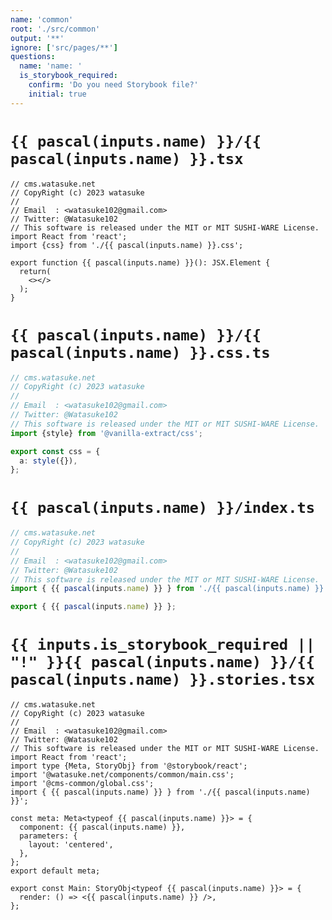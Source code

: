 ```yaml
---
name: 'common'
root: './src/common'
output: '**'
ignore: ['src/pages/**']
questions:
  name: 'name: '
  is_storybook_required:
    confirm: 'Do you need Storybook file?'
    initial: true
---
```


# `{{ pascal(inputs.name) }}/{{ pascal(inputs.name) }}.tsx`

```tsx
// cms.watasuke.net
// CopyRight (c) 2023 watasuke
//
// Email  : <watasuke102@gmail.com>
// Twitter: @Watasuke102
// This software is released under the MIT or MIT SUSHI-WARE License.
import React from 'react';
import {css} from './{{ pascal(inputs.name) }}.css';

export function {{ pascal(inputs.name) }}(): JSX.Element {
  return(
    <></>
  );
}

```

# `{{ pascal(inputs.name) }}/{{ pascal(inputs.name) }}.css.ts`

```ts
// cms.watasuke.net
// CopyRight (c) 2023 watasuke
//
// Email  : <watasuke102@gmail.com>
// Twitter: @Watasuke102
// This software is released under the MIT or MIT SUSHI-WARE License.
import {style} from '@vanilla-extract/css';

export const css = {
  a: style({}),
};
```

# `{{ pascal(inputs.name) }}/index.ts`

```ts
// cms.watasuke.net
// CopyRight (c) 2023 watasuke
//
// Email  : <watasuke102@gmail.com>
// Twitter: @Watasuke102
// This software is released under the MIT or MIT SUSHI-WARE License.
import { {{ pascal(inputs.name) }} } from './{{ pascal(inputs.name) }}';

export { {{ pascal(inputs.name) }} };

```

# `{{ inputs.is_storybook_required || "!" }}{{ pascal(inputs.name) }}/{{ pascal(inputs.name) }}.stories.tsx`

```tsx
// cms.watasuke.net
// CopyRight (c) 2023 watasuke
//
// Email  : <watasuke102@gmail.com>
// Twitter: @Watasuke102
// This software is released under the MIT or MIT SUSHI-WARE License.
import React from 'react';
import type {Meta, StoryObj} from '@storybook/react';
import '@watasuke.net/components/common/main.css';
import '@cms-common/global.css';
import { {{ pascal(inputs.name) }} } from './{{ pascal(inputs.name) }}';

const meta: Meta<typeof {{ pascal(inputs.name) }}> = {
  component: {{ pascal(inputs.name) }},
  parameters: {
    layout: 'centered',
  },
};
export default meta;

export const Main: StoryObj<typeof {{ pascal(inputs.name) }}> = {
  render: () => <{{ pascal(inputs.name) }} />,
};

```
